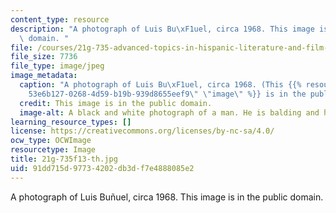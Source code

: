 ```yaml
---
content_type: resource
description: "A photograph of Luis Bu\xF1uel, circa 1968. This image is in the public\
  \ domain. "
file: /courses/21g-735-advanced-topics-in-hispanic-literature-and-film-the-films-of-luis-bunuel-fall-2013/91dd715d97734202db3df7e4888085e2_21g-735f13-th.jpg
file_size: 7736
file_type: image/jpeg
image_metadata:
  caption: "A photograph of Luis Bu\xF1uel, circa 1968. (This {{% resource_link \"\
    53e6b127-0268-4d59-b19b-939d8655eef9\" \"image\" %}} is in the public domain.)"
  credit: This image is in the public domain.
  image-alt: A black and white photograph of a man. He is balding and has a thin mustache.
learning_resource_types: []
license: https://creativecommons.org/licenses/by-nc-sa/4.0/
ocw_type: OCWImage
resourcetype: Image
title: 21g-735f13-th.jpg
uid: 91dd715d-9773-4202-db3d-f7e4888085e2
---
```

A photograph of Luis Buñuel, circa 1968. This image is in the public domain. 